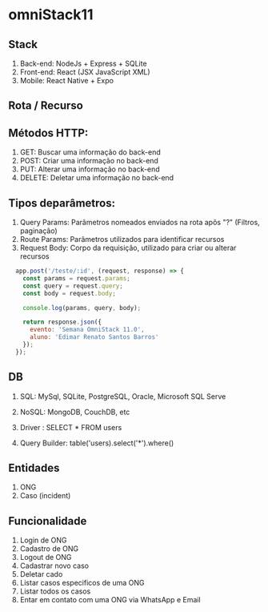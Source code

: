 # omniStack11

## Stack

1. Back-end: NodeJs + Express + SQLite
2. Front-end: React (JSX JavaScript XML)
3. Mobile: React Native + Expo

## Rota / Recurso

## Métodos HTTP:

1. GET: Buscar uma informação do back-end
2. POST: Criar uma informação no back-end
3. PUT: Alterar uma informação no back-end
4. DELETE: Deletar uma informação no back-end

## Tipos deparâmetros:

1. Query Params: Parâmetros nomeados enviados na rota apõs "?" (Filtros, paginação)
2. Route Params: Parâmetros utilizados para identificar recursos
3. Request Body: Corpo da requisição, utilizado para criar ou alterar recursos

```javascript 
  app.post('/teste/:id', (request, response) => {
    const params = request.params;
    const query = request.query;  
    const body = request.body;

    console.log(params, query, body);

    return response.json({ 
      evento: 'Semana OmniStack 11.0',
      aluno: 'Edimar Renato Santos Barros'
    });
  });
```

## DB

1. SQL: MySql, SQLite, PostgreSQL, Oracle, Microsoft SQL Serve
2. NoSQL: MongoDB, CouchDB, etc

1. Driver : SELECT * FROM users
2. Query Builder: table('users).select('*').where()

## Entidades

1. ONG
2. Caso (incident)

## Funcionalidade

1. Login de ONG
2. Cadastro de ONG
3. Logout de ONG
4. Cadastrar novo caso
5. Deletar cado
6. Listar casos especificos de uma ONG
7. Listar todos os casos
8. Entar em contato com uma ONG via WhatsApp e Email
